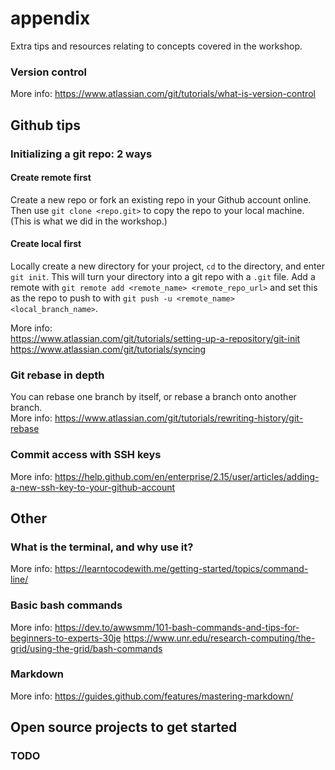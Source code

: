 # appendix
Extra tips and resources relating to concepts covered in the workshop.

### Version control
More info: https://www.atlassian.com/git/tutorials/what-is-version-control

## Github tips
### Initializing a git repo: 2 ways
#### Create remote first
Create a new repo or fork an existing repo in your Github account online. Then use `git clone <repo.git>` to copy the repo to your local machine. (This is what we did in the workshop.)

#### Create local first
Locally create a new directory for your project, `cd` to the directory, and enter `git init`. This will turn your directory into a git repo with a `.git` file. Add a remote with `git remote add <remote_name> <remote_repo_url>` and set this as the repo to push to with `git push -u <remote_name> <local_branch_name>`.

More info:  
https://www.atlassian.com/git/tutorials/setting-up-a-repository/git-init  
https://www.atlassian.com/git/tutorials/syncing



### Git rebase in depth
You can rebase one branch by itself, or rebase a branch onto another branch.   
More info: https://www.atlassian.com/git/tutorials/rewriting-history/git-rebase


### Commit access with SSH keys
More info: https://help.github.com/en/enterprise/2.15/user/articles/adding-a-new-ssh-key-to-your-github-account


## Other
### What is the terminal, and why use it?
More info: https://learntocodewith.me/getting-started/topics/command-line/

### Basic bash commands
More info: https://dev.to/awwsmm/101-bash-commands-and-tips-for-beginners-to-experts-30je
https://www.unr.edu/research-computing/the-grid/using-the-grid/bash-commands

### Markdown
More info: https://guides.github.com/features/mastering-markdown/

## Open source projects to get started
### TODO
